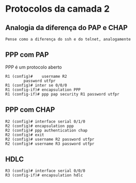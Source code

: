# Protocolos da camada 2

## Analogia da diferença do PAP e CHAP

``Pense como a diferença do ssh e do telnet, analogamente``

## PPP com PAP

PPP é um protocolo aberto

```ios
R1 (config)#	username R2
		password utfpr
R1 (config)# inter se 0/0/0
R1 (config-if)# encapsulation PPP
R1 (config-if)# ppp pap security R1 password utfpr
```

## PPP com CHAP

```ios
R2 (config)# interface serial 0/1/0
R2 (config)# encapsulation ppp
R2 (config)# ppp authentication chap
R2 (config)# exit
R2 (config)# username R2 password utfpr
R2 (config)# username R3 password utfpr
```

## HDLC

```ios
R3 (config)# interface serial 0/0/0
R3 (config-if)# encapsulation hdlc
```
